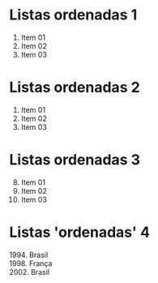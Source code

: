 <!--Pode se ordenar colocando os numeradores antes-->
# Listas ordenadas 1

1. Item 01
2. Item 02
3. Item 03

<!--Caso não troque o valor do numerador, o markdown ele ignora e coloca na ordem-->
# Listas ordenadas 2

1. Item 01
1. Item 02
1. Item 03

<!--Sempre que estiver fora de ordem não se preocupe, ele coloca na ordem-->
# Listas ordenadas 3

8. Item 01
5. Item 02
3. Item 03

<!--Caso queira 'ordenar', para ele reconhecer como lista no final colocar os 2 espaços no final da linha-->
# Listas 'ordenadas' 4

1994\. Brasil  
1998\. França  
2002\. Brasil  